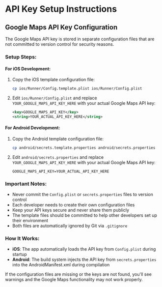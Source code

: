# API Key Setup Instructions

## Google Maps API Key Configuration

The Google Maps API key is stored in separate configuration files that are not committed to version control for security reasons.

### Setup Steps:

#### For iOS Development:

1. Copy the iOS template configuration file:
   ```bash
   cp ios/Runner/Config.template.plist ios/Runner/Config.plist
   ```

2. Edit `ios/Runner/Config.plist` and replace `YOUR_GOOGLE_MAPS_API_KEY_HERE` with your actual Google Maps API key:
   ```xml
   <key>GOOGLE_MAPS_API_KEY</key>
   <string>YOUR_ACTUAL_API_KEY_HERE</string>
   ```

#### For Android Development:

1. Copy the Android template configuration file:
   ```bash
   cp android/secrets.template.properties android/secrets.properties
   ```

2. Edit `android/secrets.properties` and replace `YOUR_GOOGLE_MAPS_API_KEY_HERE` with your actual Google Maps API key:
   ```properties
   GOOGLE_MAPS_API_KEY=YOUR_ACTUAL_API_KEY_HERE
   ```

### Important Notes:

- Never commit the `Config.plist` or `secrets.properties` files to version control
- Each developer needs to create their own configuration files
- Keep your API keys secure and never share them publicly
- The template files should be committed to help other developers set up their environment
- Both files are automatically ignored by Git via `.gitignore`

### How It Works:

- **iOS**: The app automatically loads the API key from `Config.plist` during startup
- **Android**: The build system injects the API key from `secrets.properties` into the AndroidManifest.xml during compilation

If the configuration files are missing or the keys are not found, you'll see warnings and the Google Maps functionality may not work properly.
